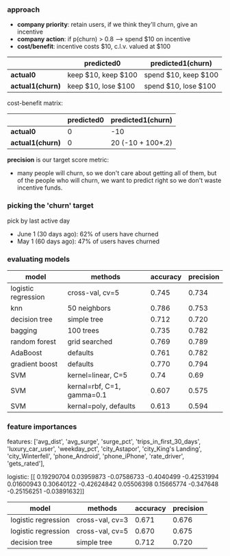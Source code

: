 ### approach
 - __company priority__: retain users, if we think they'll churn, give an incentive
 - __company action__: if p(churn) > 0.8 --> spend $10 on incentive
 - __cost/benefit__: incentive costs $10, c.l.v. valued at $100


 |           |predicted0 | predicted1(churn) |
 |---------- |---------- |----------- |
 |__actual0__   |  keep $10, keep $100|  spend $10, keep $100|
 |__actual1(churn)__   |  keep $10, lose $100| spend $10, lose $100|

cost-benefit matrix:

 |           |predicted0 | predicted1(churn) |
 |---------- |---------- |----------- |
 |__actual0__   |  0 |  -10|
 |__actual1(churn)__   |  0| 20 (-10 + 100*.2)|

__precision__ is our target score metric:
 -  many people will churn, so we don't care about getting all of them, but of the people who will churn, we want to predict right so we don't waste incentive funds.

### picking the 'churn' target
pick by last active day
 -  June 1 (30 days ago): 62% of users have churned
 -  May 1 (60 days ago): 47% of users haves churned

### evaluating models

|        model | methods | accuracy | precision |
|---------- |---------- |----------- | ----------|
| logistic regression |  cross-val, cv=5 |  0.745| 0.734 |
| knn | 50 neighbors | 0.786 | 0.753 |
| decision tree  | simple tree | 0.712 | 0.720 |
| bagging | 100 trees | 0.735 | 0.782|
| random forest | grid searched | 0.769 | 0.789 |
| AdaBoost | defaults | 0.761 | 0.782 |
| gradient boost | defaults | 0.770 | 0.794 |
| SVM | kernel=linear, C=5 | 0.74 | 0.69 |
| SVM | kernal=rbf, C=1, gamma=0.1 | 0.607 | 0.575 |
| SVM | kernal=poly, defaults | 0.613 | 0.594 |

### feature importances
features: ['avg_dist', 'avg_surge', 'surge_pct', 'trips_in_first_30_days',
       'luxury_car_user', 'weekday_pct', 'city_Astapor', 'city_King's Landing',
       'city_Winterfell', 'phone_Android', 'phone_iPhone', 'rate_driver',
       'gets_rated'],

logistic: [[ 0.19290704  0.03959873 -0.07586733 -0.4040499  -0.42531994  0.01600943
   0.30640122 -0.42624842  0.05506398  0.15665774 -0.347648   -0.25156251
  -0.03891632]]

|        model | methods | accuracy | precision |
|---------- |---------- |----------- | ----------|
| logistic regression |  cross-val, cv=3 |  0.671| 0.676 |
| logistic regression |  cross-val, cv=5 |  0.670| 0.675 |
| decision tree  | simple tree | 0.712 | 0.720 |
